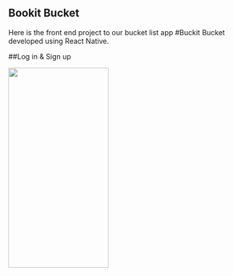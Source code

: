 ## Bookit Bucket

Here is the front end project to our bucket list app #Buckit Bucket developed using React Native.

##Log in & Sign up

<img src="https://user-images.githubusercontent.com/118311279/223761830-33805c35-7ae6-4674-9c5a-878c7955353d.PNG" width="200" height="400">
